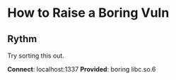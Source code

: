 # How to Raise a Boring Vuln
## Rythm

Try sorting this out.

**Connect**: localhost:1337
**Provided**: boring libc.so.6
